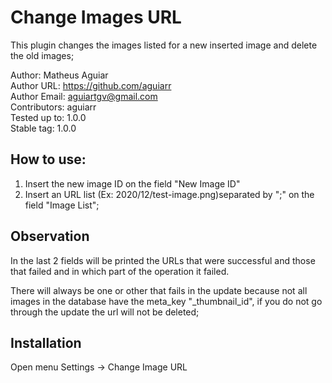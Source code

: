 # Change Images URL
This plugin changes the images listed for a new inserted image and delete the old images;

Author: Matheus Aguiar <br/>
Author URL: https://github.com/aguiarr <br/>
Author Email: aguiartgv@gmail.com <br/>
Contributors: aguiarr  <br/> 
Tested up to: 1.0.0  <br/>
Stable tag: 1.0.0  <br/>

## How to use:

1. Insert the new image ID on the field "New Image ID"
2. Insert an URL list (Ex: 2020/12/test-image.png)separated by ";" on the field "Image List";

## Observation

In the last 2 fields will be printed the URLs that were successful and those that failed and in which part of the operation it failed.

There will always be one or other that fails in the update because not all images in the database have the meta_key "_thumbnail_id", if you do not go through the update the url will not be deleted;

## Installation

Open menu Settings -> Change Image URL

